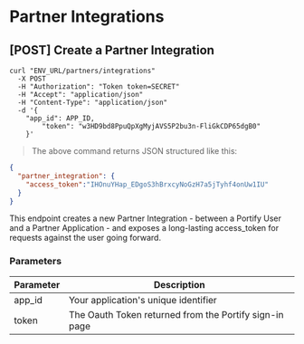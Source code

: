# Partner Integrations

## [POST] Create a Partner Integration

```shell
curl "ENV_URL/partners/integrations"
  -X POST
  -H "Authorization": "Token token=SECRET"
  -H "Accept": "application/json"
  -H "Content-Type": "application/json"
  -d '{
    "app_id": APP_ID,
		"token": "w3HD9bd8PpuQpXgMyjAVS5P2bu3n-FliGkCDP65dgB0"
	}'
```
> The above command returns JSON structured like this:

```json
{
  "partner_integration": {
    "access_token":"IHOnuYHap_EDgoS3hBrxcyNoGzH7a5jTyhf4onUw1IU"
  }
}
```

This endpoint creates a new Partner Integration - between a Portify User and a Partner Application - and exposes a long-lasting access_token for requests against the user going forward.

### Parameters

Parameter | Description
--------- | -----------
app_id | Your application's unique identifier
token | The Oauth Token returned from the Portify sign-in page
